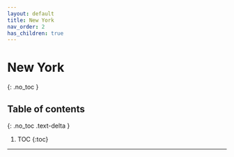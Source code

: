 ```yaml
---
layout: default
title: New York
nav_order: 2
has_children: true
---
```


# New York
{: .no_toc }

## Table of contents
{: .no_toc .text-delta }

1. TOC
{:toc}

---
